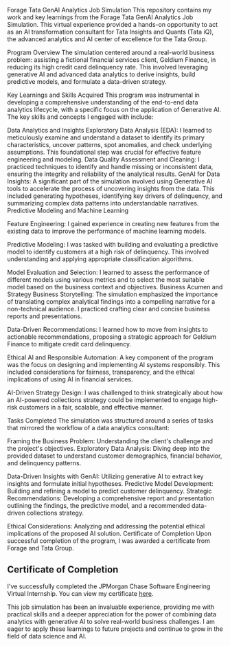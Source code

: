 Forage Tata GenAI Analytics Job Simulation
This repository contains my work and key learnings from the Forage Tata GenAI Analytics Job Simulation. This virtual experience provided a hands-on opportunity to act as an AI transformation consultant for Tata Insights and Quants (Tata iQ), the advanced analytics and AI center of excellence for the Tata Group.

Program Overview
The simulation centered around a real-world business problem: assisting a fictional financial services client, Geldium Finance, in reducing its high credit card delinquency rate. This involved leveraging generative AI and advanced data analytics to derive insights, build predictive models, and formulate a data-driven strategy.

Key Learnings and Skills Acquired
This program was instrumental in developing a comprehensive understanding of the end-to-end data analytics lifecycle, with a specific focus on the application of Generative AI. The key skills and concepts I engaged with include:

Data Analytics and Insights
Exploratory Data Analysis (EDA): I learned to meticulously examine and understand a dataset to identify its primary characteristics, uncover patterns, spot anomalies, and check underlying assumptions. This foundational step was crucial for effective feature engineering and modeling.
Data Quality Assessment and Cleaning: I practiced techniques to identify and handle missing or inconsistent data, ensuring the integrity and reliability of the analytical results.
GenAI for Data Insights: A significant part of the simulation involved using Generative AI tools to accelerate the process of uncovering insights from the data. This included generating hypotheses, identifying key drivers of delinquency, and summarizing complex data patterns into understandable narratives.
Predictive Modeling and Machine Learning

Feature Engineering: I gained experience in creating new features from the existing data to improve the performance of machine learning models.

Predictive Modeling: I was tasked with building and evaluating a predictive model to identify customers at a high risk of delinquency. This involved understanding and applying appropriate classification algorithms.

Model Evaluation and Selection: I learned to assess the performance of different models using various metrics and to select the most suitable model based on the business context and objectives.
Business Acumen and Strategy
Business Storytelling: The simulation emphasized the importance of translating complex analytical findings into a compelling narrative for a non-technical audience. I practiced crafting clear and concise business reports and presentations.

Data-Driven Recommendations: I learned how to move from insights to actionable recommendations, proposing a strategic approach for Geldium Finance to mitigate credit card delinquency.

Ethical AI and Responsible Automation: A key component of the program was the focus on designing and implementing AI systems responsibly. This included considerations for fairness, transparency, and the ethical implications of using AI in financial services.

AI-Driven Strategy Design: I was challenged to think strategically about how an AI-powered collections strategy could be implemented to engage high-risk customers in a fair, scalable, and effective manner.

Tasks Completed
The simulation was structured around a series of tasks that mirrored the workflow of a data analytics consultant:

Framing the Business Problem: Understanding the client's challenge and the project's objectives.
Exploratory Data Analysis: Diving deep into the provided dataset to understand customer demographics, financial behavior, and delinquency patterns.

Data-Driven Insights with GenAI: Utilizing generative AI to extract key insights and formulate initial hypotheses.
Predictive Model Development: Building and refining a model to predict customer delinquency.
Strategic Recommendations: Developing a comprehensive report and presentation outlining the findings, the predictive model, and a recommended data-driven collections strategy.

Ethical Considerations: Analyzing and addressing the potential ethical implications of the proposed AI solution.
Certificate of Completion
Upon successful completion of the program, I was awarded a certificate from Forage and Tata Group.
## Certificate of Completion
I've successfully completed the JPMorgan Chase Software Engineering Virtual Internship. You can view my certificate [here](assets\tata-genai-certificate.png).



This job simulation has been an invaluable experience, providing me with practical skills and a deeper appreciation for the power of combining data analytics with generative AI to solve real-world business challenges. I am eager to apply these learnings to future projects and continue to grow in the field of data science and AI.
